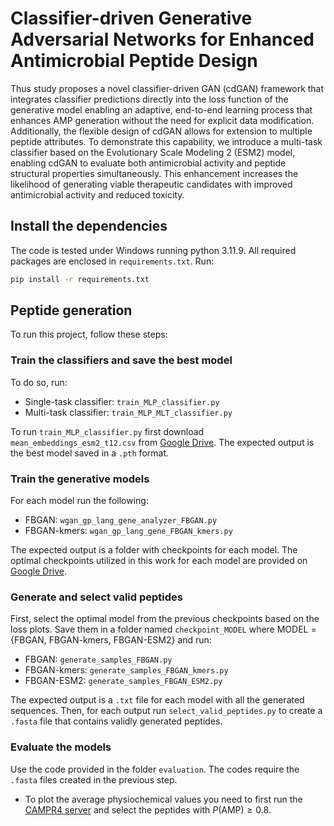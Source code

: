 # Classifier-driven Generative Adversarial Networks for Enhanced Antimicrobial Peptide Design

Thus study proposes a novel classifier-driven GAN (cdGAN) framework that integrates classifier predictions directly into the loss function of the generative model enabling an adaptive, end-to-end learning process that enhances AMP generation without the need for explicit data modification. Additionally, the flexible design of cdGAN allows for extension to multiple peptide attributes. To demonstrate this capability, we introduce a multi-task classifier based on the Evolutionary Scale Modeling 2 (ESM2) model, enabling cdGAN to evaluate both antimicrobial activity and peptide structural properties simultaneously. This enhancement increases the likelihood of generating viable therapeutic candidates with improved antimicrobial activity and reduced toxicity. 

## Install the dependencies
The code is tested under Windows running python 3.11.9. All required packages are enclosed in `requirements.txt`. Run:
```bash
pip install -r requirements.txt
```
## Peptide generation
To run this project, follow these steps:

### Train the classifiers and save the best model
To do so, run:  
- Single-task classifier: `train_MLP_classifier.py`
- Multi-task classifier: `train_MLP_MLT_classifier.py`
  
To run `train_MLP_classifier.py` first download `mean_embeddings_esm2_t12.csv` from [Google Drive](https://drive.google.com/drive/u/2/folders/1WijbpvpEIuInb6mI43twwP2CYRpvlxK0). The expected output is the best model saved in a `.pth` format.

### Train the generative models
For each model run the following:
- FBGAN: `wgan_gp_lang_gene_analyzer_FBGAN.py`
- FBGAN-kmers: `wgan_gp_lang_gene_FBGAN_kmers.py`
  
The expected output is a folder with checkpoints for each model. The optimal checkpoints utilized in this work for each model are provided on [Google Drive](https://drive.google.com/drive/folders/1ZqWM7aBK1EmOc13uP7a4D03Llztb7uvO?usp=sharing).

### Generate and select valid peptides
First, select the optimal model from the previous checkpoints based on the loss plots. Save them in a folder named `checkpoint_MODEL` where MODEL = {FBGAN, FBGAN-kmers, FBGAN-ESM2} and run:
- FBGAN: `generate_samples_FBGAN.py`
- FBGAN-kmers: `generate_samples_FBGAN_kmers.py`
- FBGAN-ESM2: `generate_samples_FBGAN_ESM2.py`
  
The expected output is a `.txt` file for each model with all the generated sequences. Then, for each output run `select_valid_peptides.py` to create a `.fasta` file that contains validly generated peptides.

### Evaluate the models
Use the code provided in the folder `evaluation`. The codes require the `.fasta` files created in the previous step.
- To plot the average physiochemical values you need to first run the [CAMPR4 server](https://camp.bicnirrh.res.in/predict/) and select the peptides with $P(\text{AMP}) \geq 0.8$.


